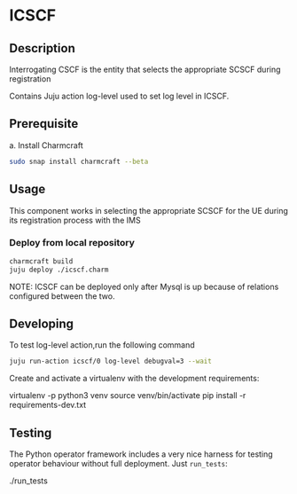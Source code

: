<!--
 Copyright 2020 Tata Elxsi

 Licensed under the Apache License, Version 2.0 (the License); you may
 not use this file except in compliance with the License. You may obtain
 a copy of the License at

         http://www.apache.org/licenses/LICENSE-2.0

 Unless required by applicable law or agreed to in writing, software
 distributed under the License is distributed on an AS IS BASIS, WITHOUT
 WARRANTIES OR CONDITIONS OF ANY KIND, either express or implied. See the
 License for the specific language governing permissions and limitations
 under the License.

 For those usages not covered by the Apache License, Version 2.0 please
 contact: canonical@tataelxsi.onmicrosoft.com

 To get in touch with the maintainers, please contact:
 canonical@tataelxsi.onmicrosoft.com
-->

# ICSCF

## Description

Interrogating CSCF is the entity that selects the appropriate SCSCF during
registration

Contains Juju action log-level used to set log level in ICSCF.

## Prerequisite

a. Install Charmcraft

```bash
sudo snap install charmcraft --beta
```

## Usage

This component works in selecting the appropriate SCSCF for the UE during its
registration process with the IMS

### Deploy from local repository

```bash
charmcraft build
juju deploy ./icscf.charm
```

NOTE: ICSCF can be deployed only after Mysql is up because of relations
configured between the two.

## Developing

To test log-level action,run the following command

```bash
juju run-action icscf/0 log-level debugval=3 --wait
```

Create and activate a virtualenv with the development requirements:

virtualenv -p python3 venv
source venv/bin/activate
pip install -r requirements-dev.txt

## Testing

The Python operator framework includes a very nice harness for testing
operator behaviour without full deployment. Just `run_tests`:

./run_tests
